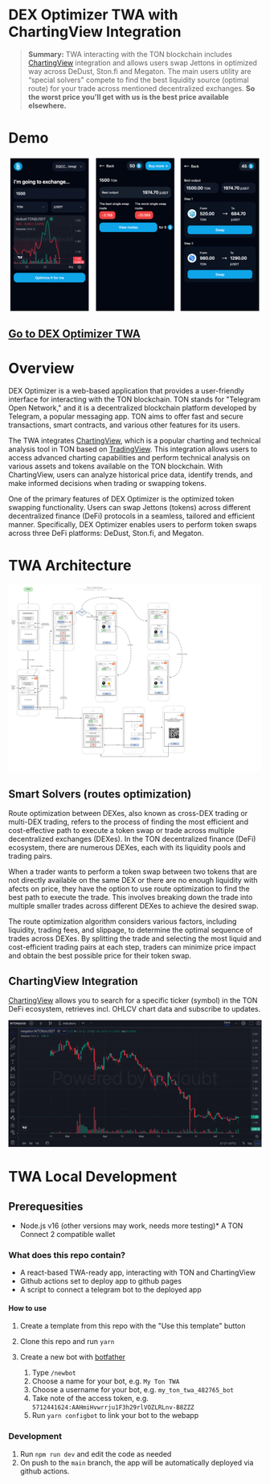 # DEX Optimizer TWA with ChartingView Integration

> **Summary:** TWA interacting with the TON blockchain includes [ChartingView](https://chartingview.co/) integration and allows users swap Jettons 
> in optimized way across DeDust, Ston.fi and Megaton. The main users utility are “special solvers" compete to find the best liquidity source (optimal route) for your trade across mentioned decentralized exchanges. **So the worst price you'll get with us is the best price available elsewhere.**

# Demo
![image](./docs/demo.png)
## [Go to DEX Optimizer TWA](https://t.me/TonDexOptimizerBot/start)

# Overview

DEX Optimizer is a web-based application that provides a user-friendly interface for interacting with the TON blockchain. TON stands for "Telegram Open Network," and it is a decentralized blockchain platform developed by Telegram, a popular messaging app. TON aims to offer fast and secure transactions, smart contracts, and various other features for its users.

The TWA integrates [ChartingView](https://chartingview.co/), which is a popular charting and technical analysis tool in TON based on [TradingView](https://www.tradingview.com/). This integration allows users to access advanced charting capabilities and perform technical analysis on various assets and tokens available on the TON blockchain. With ChartingView, users can analyze historical price data, identify trends, and make informed decisions when trading or swapping tokens.

One of the primary features of DEX Optimizer is the optimized token swapping functionality. Users can swap Jettons (tokens) across different decentralized finance (DeFi) protocols in a seamless, tailored and efficient manner. Specifically, DEX Optimizer enables users to perform token swaps across three DeFi platforms: DeDust, Ston.fi, and Megaton.

# TWA Architecture

![image](./docs/dex_optimizer.jpg)

## Smart Solvers (routes optimization)
Route optimization between DEXes, also known as cross-DEX trading or multi-DEX trading, refers to the process of finding the most efficient and cost-effective path to execute a token swap or trade across multiple decentralized exchanges (DEXes). In the TON decentralized finance (DeFi) ecosystem, there are numerous DEXes, each with its liquidity pools and trading pairs.

When a trader wants to perform a token swap between two tokens that are not directly available on the same DEX or there are no enough liquidity with afects on price, they have the option to use route optimization to find the best path to execute the trade. This involves breaking down the trade into multiple smaller trades across different DEXes to achieve the desired swap.

The route optimization algorithm considers various factors, including liquidity, trading fees, and slippage, to determine the optimal sequence of trades across DEXes. By splitting the trade and selecting the most liquid and cost-efficient trading pairs at each step, traders can minimize price impact and obtain the best possible price for their token swap.

## ChartingView Integration

[ChartingView](https://chartingview.co/) allows you to search for a specific ticker (symbol) in the TON DeFi ecosystem, retrieves incl. OHLCV chart data and subscribe to updates.

![image](./docs/chartingview.jpeg)

# TWA Local Development 

## Prerequesities
* Node.js v16 (other versions may work, needs more testing)* A TON Connect 2 compatible wallet


### What does this repo contain?
* A react-based TWA-ready app, interacting with TON and ChartingView 
* Github actions set to deploy app to github pages
* A script to connect a telegram bot to the deployed app

#### How to use
1. Create a template from this repo with the "Use this template" button
2. Clone this repo and run `yarn`

3. Create a new bot with [botfather](https://t.me/botfather)
   1. Type `/newbot`
   2. Choose a name for your bot, e.g. `My Ton TWA`
   3. Choose a username for your bot, e.g. `my_ton_twa_482765_bot`
   4. Take note of the access token, e.g. `5712441624:AAHmiHvwrrju1F3h29rlVOZLRLnv-B8ZZZ`
   5. Run `yarn configbot` to link your bot to the webapp

### Development
1. Run `npm run dev` and edit the code as needed
2. On push to the `main` branch, the app will be automatically deployed via github actions.

#




